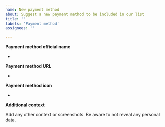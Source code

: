 ```yaml
---
name: New payment method
about: Suggest a new payment method to be included in our list
title: ''
labels: 'Payment method'
assignees: ''

---
```


**Payment method official name**

-

**Payment method URL**

-

**Payment method icon**

-

**Additional context**

Add any other context or screenshots. Be aware to not reveal any personal data.
